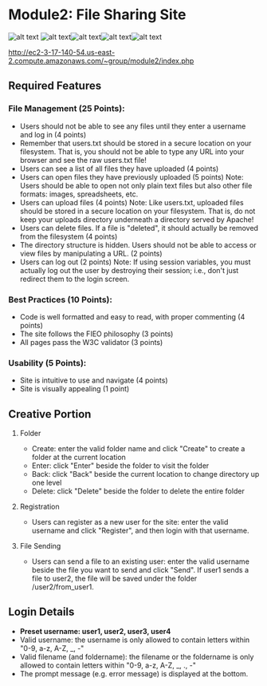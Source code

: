 # Module2: File Sharing Site

![alt text](https://img.shields.io/badge/HTML-5.0-green.svg)  ![alt text](https://img.shields.io/badge/CSS-red.svg)![alt text](https://img.shields.io/badge/php-7.0-blue.svg)![alt text](https://img.shields.io/badge/apache-2.0-green.svg)![alt text](https://img.shields.io/badge/W3C-passed-blue.svg)

http://ec2-3-17-140-54.us-east-2.compute.amazonaws.com/~group/module2/index.php

## Required Features

### File Management (25 Points):
- Users should not be able to see any files until they enter a username and log in (4 points)
- Remember that users.txt should be stored in a secure location on your filesystem. That is, you should not be able to type any URL into your browser and see the raw users.txt file!
- Users can see a list of all files they have uploaded (4 points)
- Users can open files they have previously uploaded (5 points)
Note: Users should be able to open not only plain text files but also other file formats: images, spreadsheets, etc.
- Users can upload files (4 points)
Note: Like users.txt, uploaded files should be stored in a secure location on your filesystem. That is, do not keep your uploads directory underneath a directory served by Apache!
- Users can delete files. If a file is "deleted", it should actually be removed from the filesystem (4 points)
- The directory structure is hidden. Users should not be able to access or view files by manipulating a URL. (2 points)
- Users can log out (2 points)
Note: If using session variables, you must actually log out the user by destroying their session; i.e., don't just redirect them to the login screen.
### Best Practices (10 Points):
- Code is well formatted and easy to read, with proper commenting (4 points)
- The site follows the FIEO philosophy (3 points)
- All pages pass the W3C validator (3 points)
### Usability (5 Points):
- Site is intuitive to use and navigate (4 points)
- Site is visually appealing (1 point)

## Creative Portion
1. Folder
	* Create: enter the valid folder name and click "Create" to create a folder at the current location
	* Enter: click "Enter" beside the folder to visit the folder
	* Back: click "Back" beside the current location to change directory up one level
	* Delete: click "Delete" beside the folder to delete the entire folder

2. Registration
	* Users can register as a new user for the site: enter the valid username and click "Register", and then login with that username.

3. File Sending
	* Users can send a file to an existing user: enter the valid username beside the file you want to send and click "Send". If user1 sends a file to user2, the file will be saved under the folder /user2/from_user1.

## Login Details
* **Preset username: user1, user2, user3, user4**
* Valid username: the username is only allowed to contain letters within "0-9, a-z, A-Z, _, -"
* Valid filename (and foldername): the filename or the foldername is only allowed to contain letters within "0-9, a-z, A-Z, _, ., -"
* The prompt message (e.g. error message) is displayed at the bottom.



